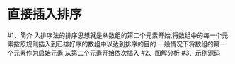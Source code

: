直接插入排序
=============
#1、简介
入排序法的排序思想就是从数组的第二个元素开始,将数组中的每一个元素按照规则插入到已排好序的数组中以达到排序的目的.一般情况下将数组的第一个元素作为启始元素,从第二个元素开始依次插入
#2、图解分析
#3、示例源码
